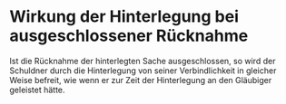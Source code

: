# Wirkung der Hinterlegung bei ausgeschlossener Rücknahme

Ist die Rücknahme der hinterlegten Sache ausgeschlossen, so wird der Schuldner durch die Hinterlegung von seiner Verbindlichkeit in gleicher Weise befreit, wie wenn er zur Zeit der Hinterlegung an den Gläubiger geleistet hätte. 

